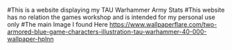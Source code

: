 #This is a website displaying my TAU Warhammer Army Stats
#This website has no relation the games workshop and is intended for my personal use only
#The main Image I found Here https://www.wallpaperflare.com/two-armored-blue-game-characters-illustration-tau-warhammer-40-000-wallpaper-hplnn 

